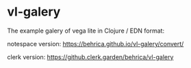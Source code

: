 # vl-galery

The example galery of vega lite in Clojure / EDN format:

notespace version: https://behrica.github.io/vl-galery/convert/

clerk version: https://github.clerk.garden/behrica/vl-galery


